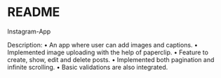 # README

Instagram-App

Description:
• An app where user can add images and captions.
• Implemented image uploading with the help of paperclip.
• Feature to create, show, edit and delete posts.
• Implemented both pagination and infinite scrolling.
• Basic validations are also integrated.
